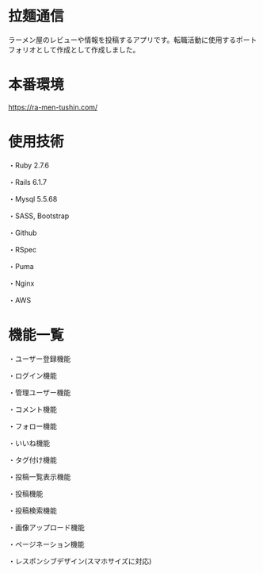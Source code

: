 # 拉麺通信

ラーメン屋のレビューや情報を投稿するアプリです。転職活動に使用するポートフォリオとして作成として作成しました。

# 本番環境

https://ra-men-tushin.com/


# 使用技術

・Ruby 2.7.6

・Rails 6.1.7

・Mysql 5.5.68

・SASS, Bootstrap

・Github

・RSpec

・Puma

・Nginx

・AWS


# 機能一覧

・ユーザー登録機能

・ログイン機能

・管理ユーザー機能

・コメント機能

・フォロー機能

・いいね機能

・タグ付け機能

・投稿一覧表示機能

・投稿機能

・投稿検索機能

・画像アップロード機能

・ページネーション機能

・レスポンシブデザイン(スマホサイズに対応)

